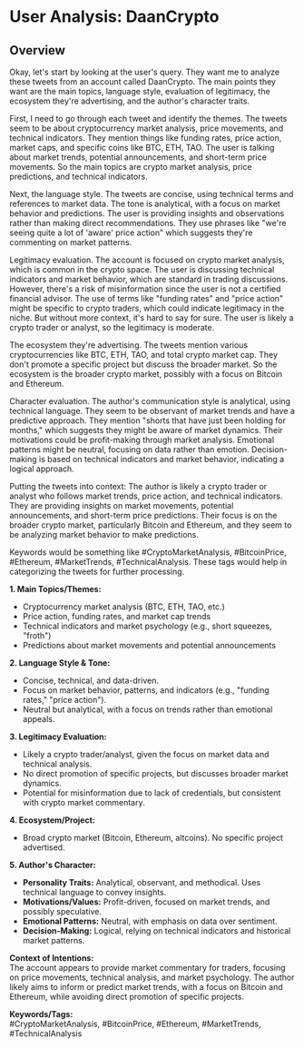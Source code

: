# User Analysis: DaanCrypto

## Overview

<think>
Okay, let's start by looking at the user's query. They want me to analyze these tweets from an account called DaanCrypto. The main points they want are the main topics, language style, evaluation of legitimacy, the ecosystem they're advertising, and the author's character traits.

First, I need to go through each tweet and identify the themes. The tweets seem to be about cryptocurrency market analysis, price movements, and technical indicators. They mention things like funding rates, price action, market caps, and specific coins like BTC, ETH, TAO. The user is talking about market trends, potential announcements, and short-term price movements. So the main topics are crypto market analysis, price predictions, and technical indicators.

Next, the language style. The tweets are concise, using technical terms and references to market data. The tone is analytical, with a focus on market behavior and predictions. The user is providing insights and observations rather than making direct recommendations. They use phrases like "we're seeing quite a lot of 'aware' price action" which suggests they're commenting on market patterns.

Legitimacy evaluation. The account is focused on crypto market analysis, which is common in the crypto space. The user is discussing technical indicators and market behavior, which are standard in trading discussions. However, there's a risk of misinformation since the user is not a certified financial advisor. The use of terms like "funding rates" and "price action" might be specific to crypto traders, which could indicate legitimacy in the niche. But without more context, it's hard to say for sure. The user is likely a crypto trader or analyst, so the legitimacy is moderate.

The ecosystem they're advertising. The tweets mention various cryptocurrencies like BTC, ETH, TAO, and total crypto market cap. They don't promote a specific project but discuss the broader market. So the ecosystem is the broader crypto market, possibly with a focus on Bitcoin and Ethereum.

Character evaluation. The author's communication style is analytical, using technical language. They seem to be observant of market trends and have a predictive approach. They mention "shorts that have just been holding for months," which suggests they might be aware of market dynamics. Their motivations could be profit-making through market analysis. Emotional patterns might be neutral, focusing on data rather than emotion. Decision-making is based on technical indicators and market behavior, indicating a logical approach.

Putting the tweets into context: The author is likely a crypto trader or analyst who follows market trends, price action, and technical indicators. They are providing insights on market movements, potential announcements, and short-term price predictions. Their focus is on the broader crypto market, particularly Bitcoin and Ethereum, and they seem to be analyzing market behavior to make predictions.

Keywords would be something like #CryptoMarketAnalysis, #BitcoinPrice, #Ethereum, #MarketTrends, #TechnicalAnalysis. These tags would help in categorizing the tweets for further processing.
</think>

**1. Main Topics/Themes:**  
- Cryptocurrency market analysis (BTC, ETH, TAO, etc.)  
- Price action, funding rates, and market cap trends  
- Technical indicators and market psychology (e.g., short squeezes, "froth")  
- Predictions about market movements and potential announcements  

**2. Language Style & Tone:**  
- Concise, technical, and data-driven.  
- Focus on market behavior, patterns, and indicators (e.g., "funding rates," "price action").  
- Neutral but analytical, with a focus on trends rather than emotional appeals.  

**3. Legitimacy Evaluation:**  
- Likely a crypto trader/analyst, given the focus on market data and technical analysis.  
- No direct promotion of specific projects, but discusses broader market dynamics.  
- Potential for misinformation due to lack of credentials, but consistent with crypto market commentary.  

**4. Ecosystem/Project:**  
- Broad crypto market (Bitcoin, Ethereum, altcoins). No specific project advertised.  

**5. Author's Character:**  
- **Personality Traits:** Analytical, observant, and methodical. Uses technical language to convey insights.  
- **Motivations/Values:** Profit-driven, focused on market trends, and possibly speculative.  
- **Emotional Patterns:** Neutral, with emphasis on data over sentiment.  
- **Decision-Making:** Logical, relying on technical indicators and historical market patterns.  

**Context of Intentions:**  
The account appears to provide market commentary for traders, focusing on price movements, technical analysis, and market psychology. The author likely aims to inform or predict market trends, with a focus on Bitcoin and Ethereum, while avoiding direct promotion of specific projects.  

**Keywords/Tags:**  
#CryptoMarketAnalysis, #BitcoinPrice, #Ethereum, #MarketTrends, #TechnicalAnalysis